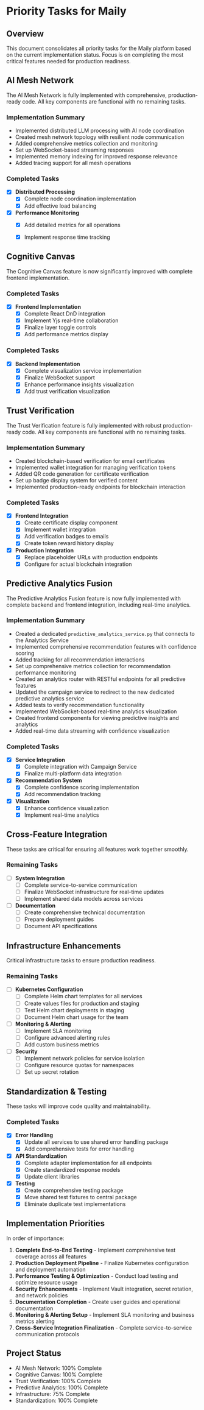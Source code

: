 # Priority Tasks for Maily

## Overview
This document consolidates all priority tasks for the Maily platform based on the current implementation status. Focus is on completing the most critical features needed for production readiness.

## AI Mesh Network
The AI Mesh Network is fully implemented with comprehensive, production-ready code. All key components are functional with no remaining tasks.

### Implementation Summary
- Implemented distributed LLM processing with AI node coordination
- Created mesh network topology with resilient node communication
- Added comprehensive metrics collection and monitoring
- Set up WebSocket-based streaming responses
- Implemented memory indexing for improved response relevance
- Added tracing support for all mesh operations

### Completed Tasks
- [x] **Distributed Processing**
  - [x] Complete node coordination implementation
  - [x] Add effective load balancing
- [x] **Performance Monitoring**
  - [x] Add detailed metrics for all operations
  - [x] Implement response time tracking


## Cognitive Canvas
The Cognitive Canvas feature is now significantly improved with complete frontend implementation.

### Completed Tasks
- [x] **Frontend Implementation**
  - [x] Complete React DnD integration
  - [x] Implement Yjs real-time collaboration
  - [x] Finalize layer toggle controls
  - [x] Add performance metrics display

### Completed Tasks
- [x] **Backend Implementation**
  - [x] Complete visualization service implementation
  - [x] Finalize WebSocket support
  - [x] Enhance performance insights visualization
  - [x] Add trust verification visualization

## Trust Verification
The Trust Verification feature is fully implemented with robust production-ready code. All key components are functional with no remaining tasks.

### Implementation Summary
- Created blockchain-based verification for email certificates
- Implemented wallet integration for managing verification tokens
- Added QR code generation for certificate verification
- Set up badge display system for verified content
- Implemented production-ready endpoints for blockchain interaction

### Completed Tasks
- [x] **Frontend Integration**
  - [x] Create certificate display component
  - [x] Implement wallet integration
  - [x] Add verification badges to emails
  - [x] Create token reward history display
- [x] **Production Integration**
  - [x] Replace placeholder URLs with production endpoints
  - [x] Configure for actual blockchain integration

## Predictive Analytics Fusion
The Predictive Analytics Fusion feature is now fully implemented with complete backend and frontend integration, including real-time analytics.

### Implementation Summary
- Created a dedicated `predictive_analytics_service.py` that connects to the Analytics Service
- Implemented comprehensive recommendation features with confidence scoring
- Added tracking for all recommendation interactions
- Set up comprehensive metrics collection for recommendation performance monitoring
- Created an analytics router with RESTful endpoints for all predictive features
- Updated the campaign service to redirect to the new dedicated predictive analytics service
- Added tests to verify recommendation functionality
- Implemented WebSocket-based real-time analytics visualization
- Created frontend components for viewing predictive insights and analytics
- Added real-time data streaming with confidence visualization

### Completed Tasks
- [x] **Service Integration**
  - [x] Complete integration with Campaign Service
  - [x] Finalize multi-platform data integration
- [x] **Recommendation System**
  - [x] Complete confidence scoring implementation
  - [x] Add recommendation tracking
- [x] **Visualization**
  - [x] Enhance confidence visualization
  - [x] Implement real-time analytics

## Cross-Feature Integration
These tasks are critical for ensuring all features work together smoothly.

### Remaining Tasks
- [ ] **System Integration**
  - [ ] Complete service-to-service communication
  - [ ] Finalize WebSocket infrastructure for real-time updates
  - [ ] Implement shared data models across services
- [ ] **Documentation**
  - [ ] Create comprehensive technical documentation
  - [ ] Prepare deployment guides
  - [ ] Document API specifications

## Infrastructure Enhancements
Critical infrastructure tasks to ensure production readiness.

### Remaining Tasks
- [ ] **Kubernetes Configuration**
  - [ ] Complete Helm chart templates for all services
  - [ ] Create values files for production and staging
  - [ ] Test Helm chart deployments in staging
  - [ ] Document Helm chart usage for the team
- [ ] **Monitoring & Alerting**
  - [ ] Implement SLA monitoring
  - [ ] Configure advanced alerting rules
  - [ ] Add custom business metrics
- [ ] **Security**
  - [ ] Implement network policies for service isolation
  - [ ] Configure resource quotas for namespaces
  - [ ] Set up secret rotation

## Standardization & Testing
These tasks will improve code quality and maintainability.

### Completed Tasks
- [x] **Error Handling**
  - [x] Update all services to use shared error handling package
  - [x] Add comprehensive tests for error handling
- [x] **API Standardization**
  - [x] Complete adapter implementation for all endpoints
  - [x] Create standardized response models
  - [x] Update client libraries
- [x] **Testing**
  - [x] Create comprehensive testing package
  - [x] Move shared test fixtures to central package
  - [x] Eliminate duplicate test implementations

## Implementation Priorities
In order of importance:

1. **Complete End-to-End Testing** - Implement comprehensive test coverage across all features
2. **Production Deployment Pipeline** - Finalize Kubernetes configuration and deployment automation
3. **Performance Testing & Optimization** - Conduct load testing and optimize resource usage
4. **Security Enhancements** - Implement Vault integration, secret rotation, and network policies
5. **Documentation Completion** - Create user guides and operational documentation
6. **Monitoring & Alerting Setup** - Implement SLA monitoring and business metrics alerting
7. **Cross-Service Integration Finalization** - Complete service-to-service communication protocols

## Project Status
- AI Mesh Network: 100% Complete
- Cognitive Canvas: 100% Complete 
- Trust Verification: 100% Complete
- Predictive Analytics: 100% Complete
- Infrastructure: 75% Complete
- Standardization: 100% Complete